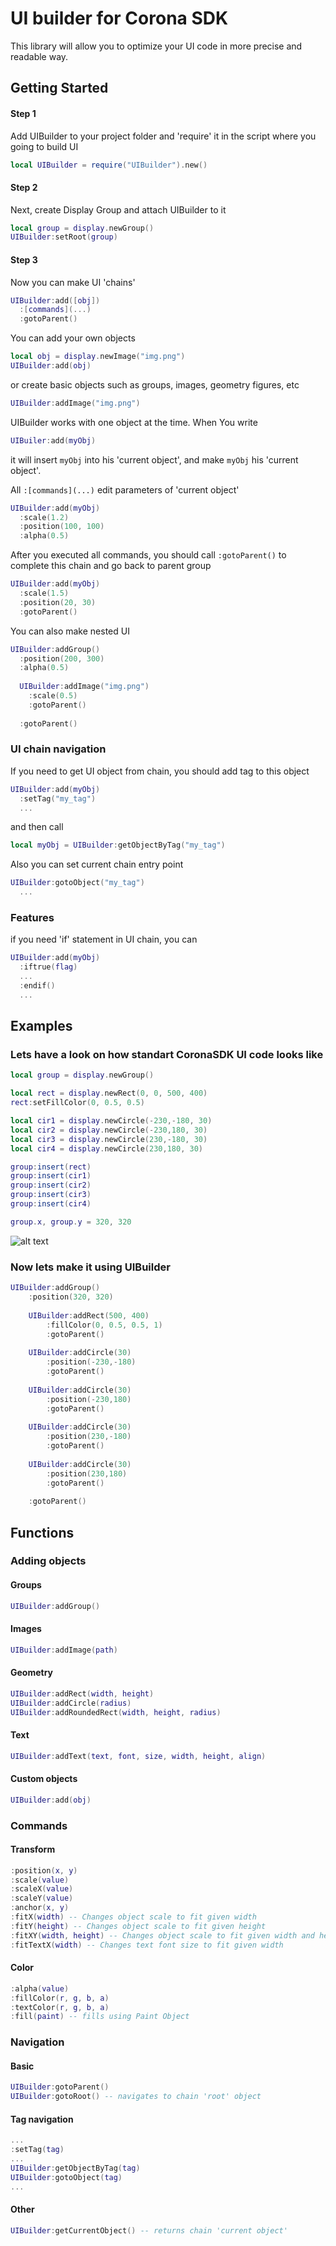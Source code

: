 # UI builder for Corona SDK
This library will allow you to optimize your UI code in more precise and readable way.

## Getting Started

#### Step 1
Add UIBuilder to your project folder and 'require' it in the script where you going to build UI
```lua
local UIBuilder = require("UIBuilder").new()
```
#### Step 2
Next, create Display Group and attach UIBuilder to it 
```lua
local group = display.newGroup()
UIBuilder:setRoot(group)
```
#### Step 3
Now you can make UI 'chains'
```lua
UIBuilder:add([obj])
  :[commands](...)
  :gotoParent()
```
You can add your own objects
```lua
local obj = display.newImage("img.png")
UIBuilder:add(obj)
```
or create basic objects such as groups, images, geometry figures, etc
```lua
UIBuilder:addImage("img.png")
```

UIBuilder works with one object at the time. When You write
```lua
UIBuiler:add(myObj)
```
it will insert ```myObj``` into his 'current object', and make ```myObj``` his 'current object'.

All ```:[commands](...)``` edit parameters of 'current object'
```lua
UIBuilder:add(myObj)
  :scale(1.2)
  :position(100, 100)
  :alpha(0.5)
```
After you executed all commands, you should call ```:gotoParent()``` to complete this chain and go back to parent group
```lua
UIBuilder:add(myObj)
  :scale(1.5)
  :position(20, 30)
  :gotoParent()
```

You can also make nested UI

```lua
UIBuilder:addGroup()
  :position(200, 300)
  :alpha(0.5)
  
  UIBuilder:addImage("img.png")
    :scale(0.5)
    :gotoParent()
    
  :gotoParent()
```

### UI chain navigation
If you need to get UI object from chain, you should add tag to this object
```lua
UIBuilder:add(myObj)
  :setTag("my_tag")
  ...
```
and then call
```lua
local myObj = UIBuilder:getObjectByTag("my_tag")
```
Also you can set current chain entry point
```lua
UIBuilder:gotoObject("my_tag")
  ...
```
### Features
if you need 'if' statement in UI chain, you can
```lua
UIBuilder:add(myObj)
  :iftrue(flag)
  ...
  :endif()
  ...
```
## Examples
### Lets have a look on how standart CoronaSDK UI code looks like
```lua
local group = display.newGroup()

local rect = display.newRect(0, 0, 500, 400)
rect:setFillColor(0, 0.5, 0.5)

local cir1 = display.newCircle(-230,-180, 30)
local cir2 = display.newCircle(-230,180, 30)
local cir3 = display.newCircle(230,-180, 30)
local cir4 = display.newCircle(230,180, 30)

group:insert(rect)
group:insert(cir1)
group:insert(cir2)
group:insert(cir3)
group:insert(cir4)

group.x, group.y = 320, 320
```
![alt text](http://banarum.com/7aa93d91dba597265e11c44914f17d90.png)

### Now lets make it using UIBuilder
```lua
UIBuilder:addGroup()
	:position(320, 320)
	
	UIBuilder:addRect(500, 400)
		:fillColor(0, 0.5, 0.5, 1)
		:gotoParent()
		
	UIBuilder:addCircle(30)
		:position(-230,-180)
		:gotoParent()
		
	UIBuilder:addCircle(30)
		:position(-230,180)
		:gotoParent()
		
	UIBuilder:addCircle(30)
		:position(230,-180)
		:gotoParent()
		
	UIBuilder:addCircle(30)
		:position(230,180)
		:gotoParent()
		
	:gotoParent()
```
## Functions
### Adding objects
#### Groups
```lua
UIBuilder:addGroup()
```
#### Images
```lua
UIBuilder:addImage(path)
```
#### Geometry
```lua
UIBuilder:addRect(width, height)
UIBuilder:addCircle(radius)
UIBuilder:addRoundedRect(width, height, radius)
```
#### Text
```lua
UIBuilder:addText(text, font, size, width, height, align)
```
#### Custom objects
```lua
UIBuilder:add(obj)
```
### Commands
#### Transform
```lua
:position(x, y)
:scale(value)
:scaleX(value)
:scaleY(value)
:anchor(x, y)
:fitX(width) -- Changes object scale to fit given width
:fitY(height) -- Changes object scale to fit given height
:fitXY(width, height) -- Changes object scale to fit given width and height
:fitTextX(width) -- Changes text font size to fit given width
```
#### Color
```lua
:alpha(value)
:fillColor(r, g, b, a)
:textColor(r, g, b, a)
:fill(paint) -- fills using Paint Object
```
### Navigation
#### Basic
```lua
UIBuilder:gotoParent()
UIBuilder:gotoRoot() -- navigates to chain 'root' object
```
#### Tag navigation
```lua
...
:setTag(tag)
...
UIBuilder:getObjectByTag(tag)
UIBuilder:gotoObject(tag)
...
```
#### Other
```lua
UIBuilder:getCurrentObject() -- returns chain 'current object'
```

